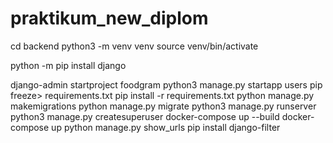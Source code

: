 # praktikum_new_diplom
cd backend
python3 -m venv venv
source venv/bin/activate

python -m pip install django

django-admin startproject foodgram
python3 manage.py startapp users
pip freeze> requirements.txt
pip install -r requirements.txt
python manage.py makemigrations
python manage.py migrate
python3 manage.py runserver
python3 manage.py createsuperuser
docker-compose up --build
docker-compose up
python manage.py show_urls
pip install django-filter